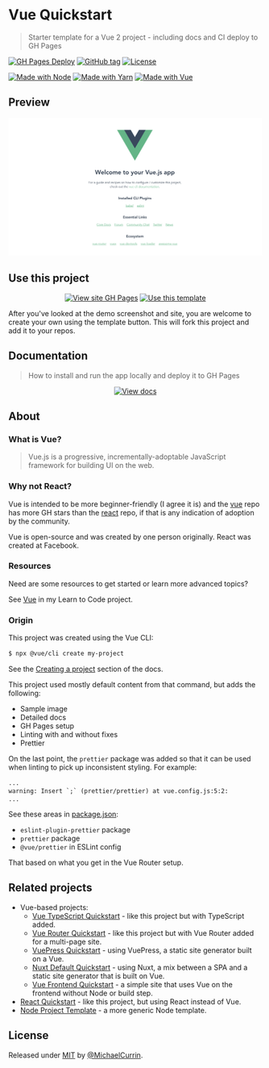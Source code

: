 # Vue Quickstart
> Starter template for a Vue 2 project - including docs and CI deploy to GH Pages

[![GH Pages Deploy](https://github.com/MichaelCurrin/vue-quickstart/workflows/GH%20Pages%20Deploy/badge.svg)](https://github.com/MichaelCurrin/vue-quickstart/actions)
[![GitHub tag](https://img.shields.io/github/tag/MichaelCurrin/vue-quickstart)](https://github.com/MichaelCurrin/vue-js-quickstart/tags/)
[![License](https://img.shields.io/badge/License-MIT-blue)](#license)

[![Made with Node](https://img.shields.io/badge/Node.js->=12-blue?logo=node.js&logoColor=white)](https://nodejs.org)
[![Made with Yarn](https://img.shields.io/badge/Yarn->=1-blue?logo=yarn&logoColor=white)](https://classic.yarnpkg.com)
[![Made with Vue](https://img.shields.io/github/package-json/dependency-version/MichaelCurrin/vue-quickstart/vue?logo=vue.js)](https://www.npmjs.com/package/vue)


## Preview

<div align="center">
    <a href="https://michaelcurrin.github.io/vue-quickstart/">
        <img src="/sample.png" alt="Sample screenshot" title="Sample screenshot" width="600" />
    </a>
</div>


## Use this project

<div align="center">

[![View site GH Pages](https://img.shields.io/badge/Demo_site-GH_Pages-2ea44f?style=for-the-badge)](https://michaelcurrin.github.io/vue-quickstart/)
[![Use this template](https://img.shields.io/badge/Use_this_template-2ea44f?style=for-the-badge)](https://github.com/MichaelCurrin/vue-quickstart/generate)

</div>

After you've looked at the demo screenshot and site, you are welcome to create your own using the template button. This will fork this project and add it to your repos.


## Documentation
> How to install and run the app locally and deploy it to GH Pages

<div align="center">

[![View docs](https://img.shields.io/badge/go_to-docs-blue)](/docs/)

</div>


## About

### What is Vue? 

> Vue.js is a progressive, incrementally-adoptable JavaScript framework for building UI on the web.

### Why not React?

Vue is intended to be more beginner-friendly (I agree it is) and the [vue](https://github.com/vuejs/vue) repo has more GH stars than the [react](https://github.com/facebook/react) repo, if that is any indication of adoption by the community.

Vue is open-source and was created by one person originally. React was created at Facebook.

### Resources

Need are some resources to get started or learn more advanced topics?

See [Vue](https://github.com/MichaelCurrin/learn-to-code/blob/master/en/topics/scripting_languages/JavaScript/frameworks.md#vue) in my Learn to Code project.

### Origin

This project was created using the Vue CLI:

```sh
$ npx @vue/cli create my-project
```

See the [Creating a project](https://cli.vuejs.org/guide/creating-a-project.html) section of the docs.

This project used mostly default content from that command, but adds the following:

- Sample image
- Detailed docs
- GH Pages setup
- Linting with and without fixes
- Prettier

On the last point, the `prettier` package was added so that it can be used when linting to pick up inconsistent styling. For example:

```
...
warning: Insert `;` (prettier/prettier) at vue.config.js:5:2:
...
```

See these areas in [package.json](/package.json):

- `eslint-plugin-prettier` package
- `prettier` package
- `@vue/prettier` in ESLint config

That based on what you get in the Vue Router setup.


## Related projects

- Vue-based projects:
    - [Vue TypeScript Quickstart](https://github.com/MichaelCurrin/vue-typescript-quickstart) - like this project but with TypeScript added.
    - [Vue Router Quickstart](https://github.com/MichaelCurrin/vue-router-quickstart) - like this project but with Vue Router added for a multi-page site.
    - [VuePress Quickstart](https://github.com/MichaelCurrin/vuepress-quickstart) - using VuePress, a static site generator built on a Vue.
    - [Nuxt Default Quickstart](https://github.com/MichaelCurrin/nuxt-default-quickstart) - using Nuxt, a mix between a SPA and a static site generator that is built on Vue.
    - [Vue Frontend Quickstart](https://github.com/MichaelCurrin/vue-frontend-quickstart) - a simple site that uses Vue on the frontend without Node or build step.
- [React Quickstart](https://github.com/MichaelCurrin/react-quickstart) - like this project, but using React instead of Vue.
- [Node Project Template](https://github.com/MichaelCurrin/node-project-template) - a more generic Node template.


## License

Released under [MIT](/LICENSE) by [@MichaelCurrin](https://github.com/MichaelCurrin).
